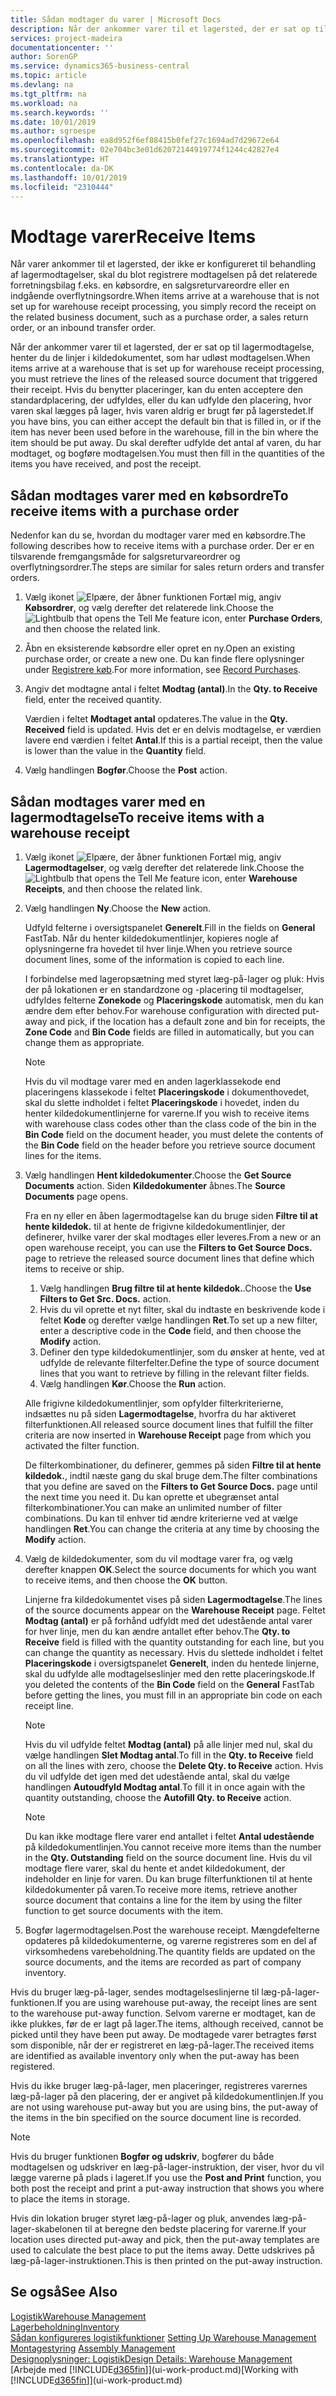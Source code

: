 ```yaml
---
title: Sådan modtager du varer | Microsoft Docs
description: Når der ankommer varer til et lagersted, der er sat op til lagermodtagelse, henter du de linjer i kildedokumentet, som har udløst modtagelsen.
services: project-madeira
documentationcenter: ''
author: SorenGP
ms.service: dynamics365-business-central
ms.topic: article
ms.devlang: na
ms.tgt_pltfrm: na
ms.workload: na
ms.search.keywords: ''
ms.date: 10/01/2019
ms.author: sgroespe
ms.openlocfilehash: ea8d952f6ef88415b0fef27c1694ad7d29672e64
ms.sourcegitcommit: 02e704bc3e01d62072144919774f1244c42827e4
ms.translationtype: HT
ms.contentlocale: da-DK
ms.lasthandoff: 10/01/2019
ms.locfileid: "2310444"
---
```

# <a name="receive-items"></a><span data-ttu-id="61dd6-103">Modtage varer</span><span class="sxs-lookup"><span data-stu-id="61dd6-103">Receive Items</span></span>
<span data-ttu-id="61dd6-104">Når varer ankommer til et lagersted, der ikke er konfigureret til behandling af lagermodtagelser, skal du blot registrere modtagelsen på det relaterede forretningsbilag f.eks. en købsordre, en salgsreturvareordre eller en indgående overflytningsordre.</span><span class="sxs-lookup"><span data-stu-id="61dd6-104">When items arrive at a warehouse that is not set up for warehouse receipt processing, you simply record the receipt on the related business document, such as a purchase order, a sales return order, or an inbound transfer order.</span></span>

<span data-ttu-id="61dd6-105">Når der ankommer varer til et lagersted, der er sat op til lagermodtagelse, henter du de linjer i kildedokumentet, som har udløst modtagelsen.</span><span class="sxs-lookup"><span data-stu-id="61dd6-105">When items arrive at a warehouse that is set up for warehouse receipt processing, you must retrieve the lines of the released source document that triggered their receipt.</span></span> <span data-ttu-id="61dd6-106">Hvis du benytter placeringer, kan du enten acceptere den standardplacering, der udfyldes, eller du kan udfylde den placering, hvor varen skal lægges på lager, hvis varen aldrig er brugt før på lagerstedet.</span><span class="sxs-lookup"><span data-stu-id="61dd6-106">If you have bins, you can either accept the default bin that is filled in, or if the item has never been used before in the warehouse, fill in the bin where the item should be put away.</span></span> <span data-ttu-id="61dd6-107">Du skal derefter udfylde det antal af varen, du har modtaget, og bogføre modtagelsen.</span><span class="sxs-lookup"><span data-stu-id="61dd6-107">You must then fill in the quantities of the items you have received, and post the receipt.</span></span>  

## <a name="to-receive-items-with-a-purchase-order"></a><span data-ttu-id="61dd6-108">Sådan modtages varer med en købsordre</span><span class="sxs-lookup"><span data-stu-id="61dd6-108">To receive items with a purchase order</span></span>
<span data-ttu-id="61dd6-109">Nedenfor kan du se, hvordan du modtager varer med en købsordre.</span><span class="sxs-lookup"><span data-stu-id="61dd6-109">The following describes how to receive items with a purchase order.</span></span> <span data-ttu-id="61dd6-110">Der er en tilsvarende fremgangsmåde for salgsreturvareordrer og overflytningsordrer.</span><span class="sxs-lookup"><span data-stu-id="61dd6-110">The steps are similar for sales return orders and transfer orders.</span></span>  
1. <span data-ttu-id="61dd6-111">Vælg ikonet ![Elpære, der åbner funktionen Fortæl mig](media/ui-search/search_small.png "Fortæl mig, hvad du vil foretage dig"), angiv **Købsordrer**, og vælg derefter det relaterede link.</span><span class="sxs-lookup"><span data-stu-id="61dd6-111">Choose the ![Lightbulb that opens the Tell Me feature](media/ui-search/search_small.png "Tell me what you want to do") icon, enter **Purchase Orders**, and then choose the related link.</span></span>
2. <span data-ttu-id="61dd6-112">Åbn en eksisterende købsordre eller opret en ny.</span><span class="sxs-lookup"><span data-stu-id="61dd6-112">Open an existing purchase order, or create a new one.</span></span> <span data-ttu-id="61dd6-113">Du kan finde flere oplysninger under [Registrere køb](purchasing-how-record-purchases.md).</span><span class="sxs-lookup"><span data-stu-id="61dd6-113">For more information, see [Record Purchases](purchasing-how-record-purchases.md).</span></span>
3. <span data-ttu-id="61dd6-114">Angiv det modtagne antal i feltet **Modtag (antal)**.</span><span class="sxs-lookup"><span data-stu-id="61dd6-114">In the **Qty. to Receive** field, enter the received quantity.</span></span>

    <span data-ttu-id="61dd6-115">Værdien i feltet **Modtaget antal** opdateres.</span><span class="sxs-lookup"><span data-stu-id="61dd6-115">The value in the **Qty. Received** field is updated.</span></span> <span data-ttu-id="61dd6-116">Hvis det er en delvis modtagelse, er værdien lavere end værdien i feltet **Antal**.</span><span class="sxs-lookup"><span data-stu-id="61dd6-116">If this is a partial receipt, then the value is lower than the value in the **Quantity** field.</span></span>
4. <span data-ttu-id="61dd6-117">Vælg handlingen **Bogfør**.</span><span class="sxs-lookup"><span data-stu-id="61dd6-117">Choose the **Post** action.</span></span>

## <a name="to-receive-items-with-a-warehouse-receipt"></a><span data-ttu-id="61dd6-118">Sådan modtages varer med en lagermodtagelse</span><span class="sxs-lookup"><span data-stu-id="61dd6-118">To receive items with a warehouse receipt</span></span>
1.  <span data-ttu-id="61dd6-119">Vælg ikonet ![Elpære, der åbner funktionen Fortæl mig](media/ui-search/search_small.png "Fortæl mig, hvad du vil foretage dig"), angiv **Lagermodtagelser**, og vælg derefter det relaterede link.</span><span class="sxs-lookup"><span data-stu-id="61dd6-119">Choose the ![Lightbulb that opens the Tell Me feature](media/ui-search/search_small.png "Tell me what you want to do") icon, enter **Warehouse Receipts**, and then choose the related link.</span></span>  
2.  <span data-ttu-id="61dd6-120">Vælg handlingen **Ny**.</span><span class="sxs-lookup"><span data-stu-id="61dd6-120">Choose the **New** action.</span></span>  

    <span data-ttu-id="61dd6-121">Udfyld felterne i oversigtspanelet **Generelt**.</span><span class="sxs-lookup"><span data-stu-id="61dd6-121">Fill in the fields on **General** FastTab.</span></span> <span data-ttu-id="61dd6-122">Når du henter kildedokumentlinjer, kopieres nogle af oplysningerne fra hovedet til hver linje.</span><span class="sxs-lookup"><span data-stu-id="61dd6-122">When you retrieve source document lines, some of the information is copied to each line.</span></span>  

    <span data-ttu-id="61dd6-123">I forbindelse med lageropsætning med styret læg-på-lager og pluk: Hvis der på lokationen er en standardzone og -placering til modtagelser, udfyldes felterne **Zonekode** og **Placeringskode** automatisk, men du kan ændre dem efter behov.</span><span class="sxs-lookup"><span data-stu-id="61dd6-123">For warehouse configuration with directed put-away and pick, if the location has a default zone and bin for receipts, the **Zone Code** and **Bin Code** fields are filled in automatically, but you can change them as appropriate.</span></span>  

    > [!NOTE]  
    >  <span data-ttu-id="61dd6-124">Hvis du vil modtage varer med en anden lagerklassekode end placeringens klassekode i feltet **Placeringskode** i dokumenthovedet, skal du slette indholdet i feltet **Placeringskode** i hovedet, inden du henter kildedokumentlinjerne for varerne.</span><span class="sxs-lookup"><span data-stu-id="61dd6-124">If you wish to receive items with warehouse class codes other than the class code of the bin in the **Bin Code** field on the document header, you must delete the contents of the **Bin Code** field on the header before you retrieve source document lines for the items.</span></span>  
3.  <span data-ttu-id="61dd6-125">Vælg handlingen **Hent kildedokumenter**.</span><span class="sxs-lookup"><span data-stu-id="61dd6-125">Choose the **Get Source Documents** action.</span></span> <span data-ttu-id="61dd6-126">Siden **Kildedokumenter** åbnes.</span><span class="sxs-lookup"><span data-stu-id="61dd6-126">The **Source Documents** page opens.</span></span>

    <span data-ttu-id="61dd6-127">Fra en ny eller en åben lagermodtagelse kan du bruge siden **Filtre til at hente kildedok.** til at hente de frigivne kildedokumentlinjer, der definerer, hvilke varer der skal modtages eller leveres.</span><span class="sxs-lookup"><span data-stu-id="61dd6-127">From a new or an open warehouse receipt, you can use the **Filters to Get Source Docs.** page to retrieve the released source document lines that define which items to receive or ship.</span></span>

    1. <span data-ttu-id="61dd6-128">Vælg handlingen **Brug filtre til at hente kildedok.**.</span><span class="sxs-lookup"><span data-stu-id="61dd6-128">Choose the **Use Filters to Get Src. Docs.** action.</span></span>  
    2. <span data-ttu-id="61dd6-129">Hvis du vil oprette et nyt filter, skal du indtaste en beskrivende kode i feltet **Kode** og derefter vælge handlingen **Ret**.</span><span class="sxs-lookup"><span data-stu-id="61dd6-129">To set up a new filter, enter a descriptive code in the **Code** field, and then choose the **Modify** action.</span></span>  
    3. <span data-ttu-id="61dd6-130">Definer den type kildedokumentlinjer, som du ønsker at hente, ved at udfylde de relevante filterfelter.</span><span class="sxs-lookup"><span data-stu-id="61dd6-130">Define the type of source document lines that you want to retrieve by filling in the relevant filter fields.</span></span>  
    4. <span data-ttu-id="61dd6-131">Vælg handlingen **Kør**.</span><span class="sxs-lookup"><span data-stu-id="61dd6-131">Choose the **Run** action.</span></span>  

    <span data-ttu-id="61dd6-132">Alle frigivne kildedokumentlinjer, som opfylder filterkriterierne, indsættes nu på siden **Lagermodtagelse**, hvorfra du har aktiveret filterfunktionen.</span><span class="sxs-lookup"><span data-stu-id="61dd6-132">All released source document lines that fulfill the filter criteria are now inserted in **Warehouse Receipt** page from which you activated the filter function.</span></span>  

    <span data-ttu-id="61dd6-133">De filterkombinationer, du definerer, gemmes på siden **Filtre til at hente kildedok.**, indtil næste gang du skal bruge dem.</span><span class="sxs-lookup"><span data-stu-id="61dd6-133">The filter combinations that you define are saved on the **Filters to Get Source Docs.** page until the next time you need it.</span></span> <span data-ttu-id="61dd6-134">Du kan oprette et ubegrænset antal filterkombinationer.</span><span class="sxs-lookup"><span data-stu-id="61dd6-134">You can make an unlimited number of filter combinations.</span></span> <span data-ttu-id="61dd6-135">Du kan til enhver tid ændre kriterierne ved at vælge handlingen **Ret**.</span><span class="sxs-lookup"><span data-stu-id="61dd6-135">You can change the criteria at any time by choosing the **Modify** action.</span></span>

4.  <span data-ttu-id="61dd6-136">Vælg de kildedokumenter, som du vil modtage varer fra, og vælg derefter knappen **OK**.</span><span class="sxs-lookup"><span data-stu-id="61dd6-136">Select the source documents for which you want to receive items, and then choose the **OK** button.</span></span>  

    <span data-ttu-id="61dd6-137">Linjerne fra kildedokumentet vises på siden **Lagermodtagelse**.</span><span class="sxs-lookup"><span data-stu-id="61dd6-137">The lines of the source documents appear on the **Warehouse Receipt** page.</span></span> <span data-ttu-id="61dd6-138">Feltet **Modtag (antal)** er på forhånd udfyldt med det udestående antal varer for hver linje, men du kan ændre antallet efter behov.</span><span class="sxs-lookup"><span data-stu-id="61dd6-138">The **Qty. to Receive** field is filled with the quantity outstanding for each line, but you can change the quantity as necessary.</span></span> <span data-ttu-id="61dd6-139">Hvis du slettede indholdet i feltet **Placeringskode** i oversigtspanelet **Generelt**, inden du hentede linjerne, skal du udfylde alle modtagelseslinjer med den rette placeringskode.</span><span class="sxs-lookup"><span data-stu-id="61dd6-139">If you deleted the contents of the **Bin Code** field on the **General** FastTab before getting the lines, you must fill in an appropriate bin code on each receipt line.</span></span>  

    > [!NOTE]  
    >  <span data-ttu-id="61dd6-140">Hvis du vil udfylde feltet **Modtag (antal)** på alle linjer med nul, skal du vælge handlingen **Slet Modtag antal**.</span><span class="sxs-lookup"><span data-stu-id="61dd6-140">To fill in the **Qty. to Receive** field on all the lines with zero, choose the **Delete Qty. to Receive** action.</span></span> <span data-ttu-id="61dd6-141">Hvis du vil udfylde det igen med det udestående antal, skal du vælge handlingen **Autoudfyld Modtag antal**.</span><span class="sxs-lookup"><span data-stu-id="61dd6-141">To fill it in once again with the quantity outstanding, choose the **Autofill Qty. to Receive** action.</span></span>  

    > [!NOTE]  
    >  <span data-ttu-id="61dd6-142">Du kan ikke modtage flere varer end antallet i feltet **Antal udestående** på kildedokumentlinjen.</span><span class="sxs-lookup"><span data-stu-id="61dd6-142">You cannot receive more items than the number in the **Qty. Outstanding** field on the source document line.</span></span> <span data-ttu-id="61dd6-143">Hvis du vil modtage flere varer, skal du hente et andet kildedokument, der indeholder en linje for varen. Du kan bruge filterfunktionen til at hente kildedokumenter på varen.</span><span class="sxs-lookup"><span data-stu-id="61dd6-143">To receive more items, retrieve another source document that contains a line for the item by using the filter function to get source documents with the item.</span></span>  

5.  <span data-ttu-id="61dd6-144">Bogfør lagermodtagelsen.</span><span class="sxs-lookup"><span data-stu-id="61dd6-144">Post the warehouse receipt.</span></span> <span data-ttu-id="61dd6-145">Mængdefelterne opdateres på kildedokumenterne, og varerne registreres som en del af virksomhedens varebeholdning.</span><span class="sxs-lookup"><span data-stu-id="61dd6-145">The quantity fields are updated on the source documents, and the items are recorded as part of company inventory.</span></span>  

<span data-ttu-id="61dd6-146">Hvis du bruger læg-på-lager, sendes modtagelseslinjerne til læg-på-lager-funktionen.</span><span class="sxs-lookup"><span data-stu-id="61dd6-146">If you are using warehouse put-away, the receipt lines are sent to the warehouse put-away function.</span></span> <span data-ttu-id="61dd6-147">Selvom varerne er modtaget, kan de ikke plukkes, før de er lagt på lager.</span><span class="sxs-lookup"><span data-stu-id="61dd6-147">The items, although received, cannot be picked until they have been put away.</span></span> <span data-ttu-id="61dd6-148">De modtagede varer betragtes først som disponible, når der er registreret en læg-på-lager.</span><span class="sxs-lookup"><span data-stu-id="61dd6-148">The received items are identified as available inventory only when the put-away has been registered.</span></span>  

<span data-ttu-id="61dd6-149">Hvis du ikke bruger læg-på-lager, men placeringer, registreres varernes læg-på-lager på den placering, der er angivet på kildedokumentlinjen.</span><span class="sxs-lookup"><span data-stu-id="61dd6-149">If you are not using warehouse put-away but you are using bins, the put-away of the items in the bin specified on the source document line is recorded.</span></span>  

> [!NOTE]  
>  <span data-ttu-id="61dd6-150">Hvis du bruger funktionen **Bogfør og udskriv**, bogfører du både modtagelsen og udskriver en læg-på-lager-instruktion, der viser, hvor du vil lægge varerne på plads i lageret.</span><span class="sxs-lookup"><span data-stu-id="61dd6-150">If you use the **Post and Print** function, you both post the receipt and print a put-away instruction that shows you where to place the items in storage.</span></span>  
>   
>  <span data-ttu-id="61dd6-151">Hvis din lokation bruger styret læg-på-lager og pluk, anvendes læg-på-lager-skabelonen til at beregne den bedste placering for varerne.</span><span class="sxs-lookup"><span data-stu-id="61dd6-151">If your location uses directed put-away and pick, then the put-away templates are used to calculate the best place to put the items away.</span></span> <span data-ttu-id="61dd6-152">Dette udskrives på læg-på-lager-instruktionen.</span><span class="sxs-lookup"><span data-stu-id="61dd6-152">This is then printed on the put-away instruction.</span></span>  

## <a name="see-also"></a><span data-ttu-id="61dd6-153">Se også</span><span class="sxs-lookup"><span data-stu-id="61dd6-153">See Also</span></span>  
[<span data-ttu-id="61dd6-154">Logistik</span><span class="sxs-lookup"><span data-stu-id="61dd6-154">Warehouse Management</span></span>](warehouse-manage-warehouse.md)  
[<span data-ttu-id="61dd6-155">Lagerbeholdning</span><span class="sxs-lookup"><span data-stu-id="61dd6-155">Inventory</span></span>](inventory-manage-inventory.md)  
<span data-ttu-id="61dd6-156">[Sådan konfigureres logistikfunktioner](warehouse-setup-warehouse.md)   </span><span class="sxs-lookup"><span data-stu-id="61dd6-156">[Setting Up Warehouse Management](warehouse-setup-warehouse.md)   </span></span>  
<span data-ttu-id="61dd6-157">[Montagestyring](assembly-assemble-items.md)  </span><span class="sxs-lookup"><span data-stu-id="61dd6-157">[Assembly Management](assembly-assemble-items.md)  </span></span>  
[<span data-ttu-id="61dd6-158">Designoplysninger: Logistik</span><span class="sxs-lookup"><span data-stu-id="61dd6-158">Design Details: Warehouse Management</span></span>](design-details-warehouse-management.md)  
<span data-ttu-id="61dd6-159">[Arbejde med [!INCLUDE[d365fin](includes/d365fin_md.md)]](ui-work-product.md)</span><span class="sxs-lookup"><span data-stu-id="61dd6-159">[Working with [!INCLUDE[d365fin](includes/d365fin_md.md)]](ui-work-product.md)</span></span>
